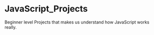 # JavaScript_Projects
Beginner level Projects that makes us understand how JavaScript works really. 

